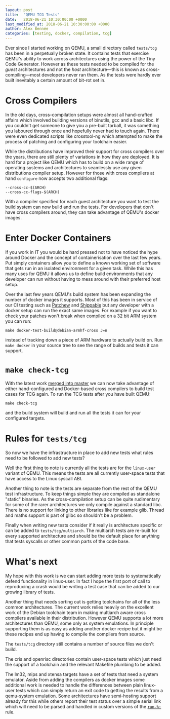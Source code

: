 ```yaml
---
layout: post
title:  "QEMU TCG Tests"
date:   2018-06-21 10:30:00:00 +0000
last_modified_at: 2018-06-21 10:30:00:00 +0000
author: Alex Bennée
categories: [testing, docker, compilation, tcg]
---
```


Ever since I started working on QEMU, a small directory
called `tests/tcg` has been in a perpetually broken state. It contains
tests that exercise QEMU's ability to work across architectures using
the power of the Tiny Code Generator. However as these tests needed to
be compiled for the *guest* architectures and not the *host*
architecture&mdash;this is known as cross-compiling&mdash;most developers
never ran them. As the tests were hardly ever built inevitably a certain
amount of bit-rot set in.

# Cross Compilers

In the old days, cross-compilation setups were almost all hand-crafted
affairs which involved building versions of binutils, gcc and a basic
libc. If you couldn't get someone to give you a pre-built tarball, it
was something you laboured through once and hopefully never had to
touch again. There were even dedicated scripts like crosstool-ng which
attempted to make the process of patching and configuring your
toolchain easier.

While the distributions have improved their support for cross
compilers over the years, there are still plenty of variations in how
they are deployed. It is hard for a project like QEMU which has to
build on a wide range of operating systems and architectures to
seamlessly use any given distributions compiler setup. However for
those with cross compilers at hand `configure` now accepts two
additional flags:

    --cross-cc-$(ARCH)
    --cross-cc-flags-$(ARCH)

With a compiler specified for each guest architecture you want to test
the build system can now build and run the tests. For
developers that don't have cross compilers around, they can take
advantage of QEMU's docker images.

# Enter Docker Containers

If you work in IT you would be hard pressed not to have noticed the
hype around Docker and the concept of containerisation over the last
few years. Put simply containers allow you to define a known working
set of software that gets run in an isolated environment for a given
task. While this has many uses for QEMU it allows us to define build
environments that any developer can run without having to mess around
with their preferred host setup.

Over the last few years QEMU's build system has been expanding the
number of docker images it supports. Most of this has been in service
of our CI testing such as [Patchew](https://patchew.org/QEMU/) and
[Shippable](https://app.shippable.com/github/qemu/qemu/dashboard) but
any developer with a docker setup can run the exact same images. For
example if you want to check your patches won't break when compiled on
a 32 bit ARM system you can run:

    make docker-test-build@debian-armhf-cross J=n

instead of tracking down a piece of ARM hardware to actually build on.
Run `make docker` in your source tree to see the range of builds and
tests it can support.

# `make check-tcg`

With the latest work [merged into
master](https://gitlab.com/qemu-project/qemu/-/commit/de44c044420d1139480fa50c2d5be19223391218) we can now
take advantage of either hand-configured and Docker-based cross
compilers to build test cases for TCG again. To run the TCG tests
after you have built QEMU:

    make check-tcg

and the build system will build and run all the tests it can for your
configured targets.

# Rules for `tests/tcg`

So now we have the infrastructure in place to add new tests what rules
need to be followed to add new tests? 

Well the first thing to note is currently all the tests are for the
`linux-user` variant of QEMU. This means the tests are all currently
user-space tests that have access to the Linux syscall ABI.

Another thing to note is the tests are separate from the rest of the
QEMU test infrastructure. To keep things simple they are compiled as
standalone "static" binaries. As the cross-compilation setup can be
quite rudimentary for some of the rarer architectures we only compile
against a standard libc. There is no support for linking to other
libraries like for example glib. Thread and maths support is part of
glibc so shouldn't be a problem.

Finally when writing new tests consider if it really is architecture
specific or can be added to `tests/tcg/multiarch`. The multiarch tests
are re-built for every supported architecture and should be the
default place for anything that tests syscalls or other
common parts of the code base.

# What's next

My hope with this work is we can start adding more tests to
systematically defend functionality in linux-user. In fact I hope the
first port of call to reproducing a crash would be writing a test case
that can be added to our growing library of tests.

Another thing that needs sorting out is getting toolchains for all of
the less common architectures. The current work relies heavily on the
excellent work of the Debian toolchain team in making multiarch
aware cross compilers available in their distribution. However QEMU
supports a lot more architectures than QEMU, some only as system
emulations. In principle supporting them is as easy as adding another
docker recipe but it might be these recipes end up having to compile
the compilers from source.

The `tests/tcg` directory still contains a number of source files we
don't build. 

The cris and openrisc directories contain user-space tests which just
need the support of a toolchain and the relevant Makefile plumbing to
be added.

The lm32, mips and xtensa targets have a set of tests that need a
system emulator. Aside from adding the compilers as docker images some
additional work is needed to handle the differences between plain
linux-user tests which can simply return an exit code to getting the
results from a qemu-system emulation. Some architectures have
semi-hosting support already for this while others report their test
status over a simple serial link which will need to be parsed and
handled in custom versions of the
[`run-%:`](https://gitlab.com/qemu-project/qemu/-/blob/de44c044420d1139480fa50c2d5be19223391218/tests/tcg/Makefile#L95)
rule.

